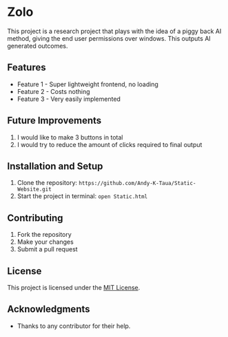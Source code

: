 # Zolo

This project is a research project that plays with the idea of a piggy back AI method, giving the end user permissions over windows. This outputs AI generated outcomes. 

## Features

* Feature 1 - Super lightweight frontend, no loading
* Feature 2 - Costs nothing
* Feature 3 - Very easily implemented

## Future Improvements

1. I would like to make 3 buttons in total
2. I would try to reduce the amount of clicks required to final output

## Installation and Setup

1. Clone the repository: `https://github.com/Andy-K-Taua/Static-Website.git`
2. Start the project in terminal: `open Static.html`

## Contributing

1. Fork the repository
2. Make your changes
3. Submit a pull request

## License

This project is licensed under the [MIT License](https://opensource.org/licenses/MIT).

## Acknowledgments

* Thanks to any contributor for their help.

